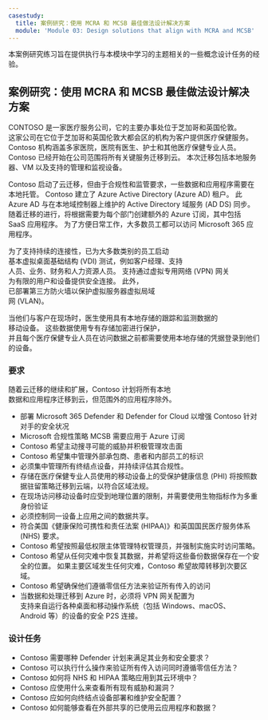 ```yaml
---
casestudy:
  title: 案例研究：使用 MCRA 和 MCSB 最佳做法设计解决方案
  module: 'Module 03: Design solutions that align with MCRA and MCSB'
---
```


本案例研究练习旨在提供执行与本模块中学习的主题相关的一些概念设计任务的经验。

## 案例研究：使用 MCRA 和 MCSB 最佳做法设计解决方案
 
CONTOSO 是一家医疗服务公司，它的主要办事处位于芝加哥和英国伦敦。  
这家公司在它位于芝加哥和英国伦敦大都会区的机构为客户提供医疗保健服务。  Contoso 机构涵盖多家医院，医院有医生、护士和其他医疗保健专业人员。 Contoso 已经开始在公司范围将所有关键服务迁移到云。 本次迁移包括本地服务器、VM 以及支持的管理和监视设备。

Contoso 启动了云迁移，但由于合规性和监管要求，一些数据和应用程序需要在本地托管。 Contoso 建立了 Azure Active Directory (Azure AD) 租户。 此 Azure AD 与在本地域控制器上维护的 Active Directory 域服务 (AD DS) 同步。 随着迁移的进行，将根据需要为每个部门创建额外的 Azure 订阅，其中包括 SaaS 应用程序。 为了方便日常工作，大多数员工都可以访问 Microsoft 365 应用程序。  
 
为了支持持续的连接性，已为大多数类别的员工启动  
基本虚拟桌面基础结构 (VDI) 测试，例如客户经理、支持  
人员、业务、财务和人力资源人员。 支持通过虚拟专用网络 (VPN) 网关  
为有限的用户和设备提供安全连接。 此外，  
已部署第三方防火墙以保护虚拟服务器虚拟局域  
网 (VLAN)。  
 
当他们与客户在现场时，医生使用具有本地存储的跟踪和监测数据的  
移动设备。 这些数据使用专有存储加密进行保护，  
并且每个医疗保健专业人员在访问数据之前都需要使用本地存储的凭据登录到他们的设备。 
 
### 要求

随着云迁移的继续和扩展，Contoso 计划将所有本地  
数据和应用程序迁移到云，但范围外的应用程序除外。 

* 部署 Microsoft 365 Defender 和 Defender for Cloud 以增强 Contoso 针对对手的安全状况 
* Microsoft 合规性策略 MCSB 需要应用于 Azure 订阅 
* Contoso 希望主动搜寻可能的威胁并积极管理攻击面 
* Contoso 希望集中管理外部承包商、患者和内部员工的标识 
* 必须集中管理所有终结点设备，并持续评估其合规性。 
* 存储在医疗保健专业人员使用的移动设备上的受保护健康信息 (PHI) 将按照数据驻留策略迁移到云端，以符合区域法规。 
* 在现场访问移动设备时应受到地理位置的限制，并需要使用生物指标作为多重身份验证  
* 必须控制同一设备上应用之间的数据共享。  
* 符合美国《健康保险可携性和责任法案 (HIPAA)》和英国国民医疗服务体系 (NHS) 要求。 
* Contoso 希望按照最低权限主体管理特权管理员，并强制实施实时访问策略。 
* Contoso 希望从任何灾难中恢复其数据，并希望将这些备份数据保存在一个安全的位置。 如果主要区域发生任何灾难，Contoso 希望故障转移到次要区域。 
* Contoso 希望确保他们遵循零信任方法来验证所有传入的访问
* 当数据和处理迁移到 Azure 时，必须将 VPN 网关配置为  
支持来自运行各种桌面和移动操作系统（包括 Windows、macOS、  
Android 等）的设备的安全 P2S 连接。  

### 设计任务

* Contoso 需要哪种 Defender 计划来满足其业务和安全要求？ 
* Contoso 可以执行什么操作来验证所有传入访问同时遵循零信任方法？ 
* Contoso 如何将 NHS 和 HIPAA 策略应用到其云环境中？ 
* Contoso 应使用什么来查看所有现有威胁和漏洞？ 
* Contoso 应如何向终结点设备部署和维护安全配置？ 
* Contoso 如何能够查看在外部共享的已使用云应用程序和数据？ 
